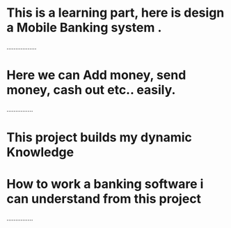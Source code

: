 # This is a learning part, here is design a Mobile Banking system .
.................
# Here we can Add money, send money, cash out etc.. easily.
...............

# This project builds my dynamic Knowledge 
# How to work a banking software i can understand from this project 
...............
